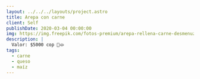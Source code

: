 ```yaml
---
layout: ../../../layouts/project.astro
title: Arepa con carne
client: Self
publishDate: 2020-03-04 00:00:00
img: https://img.freepik.com/fotos-premium/arepa-rellena-carne-desmenuzada-sobre-fondo-oscuro-arepa-carne-mechada_214787-160.jpg?w=2000
description: |
  Valor: $5000 cop 🥳🫓
tags:
  - carne
  - queso
  - maíz
---
```


